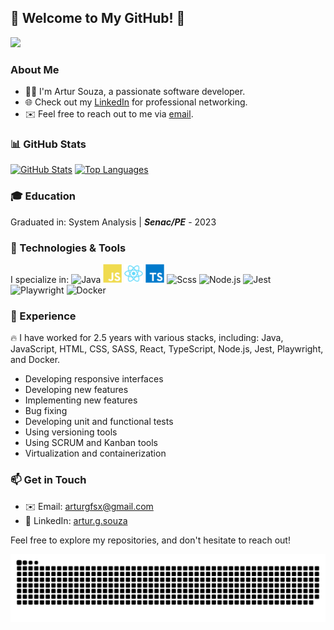 ## 👋 Welcome to My GitHub! 👋

<img src="https://readme-typing-svg.herokuapp.com/?&color=%239F3CFF&lines=Hello,+World!+👋;I'm+Artur+Souza+...;I'm+a+Software+Engineer+&center=true&size=25">

### About Me
- 👨‍💻 I'm Artur Souza, a passionate software developer.
- 🌐 Check out my [LinkedIn](https://www.linkedin.com/in/artur-g-souza/) for professional networking.
- ✉️ Feel free to reach out to me via [email](mailto:arturgfsx@gmail.com).

### 📊 GitHub Stats
[![GitHub Stats](https://github-readme-stats.vercel.app/api?username=Artartur&show_icons=true&theme=tokyonight&include_all_commits=true&count_private=true)](https://github.com/Artartur)
[![Top Languages](https://github-readme-stats.vercel.app/api/top-langs/?username=Artartur&layout=compact&theme=tokyonight)](https://github.com/Artartur)

### 🎓 Education

Graduated in: System Analysis | ***Senac/PE*** - 2023

### 🔧 Technologies & Tools
I specialize in:
<img src="https://cdn.jsdelivr.net/gh/devicons/devicon/icons/java/java-original.svg" alt="Java" width="30">
<img src="https://raw.githubusercontent.com/devicons/devicon/master/icons/javascript/javascript-plain.svg" alt="JavaScript" width="30">
<img src="https://raw.githubusercontent.com/devicons/devicon/master/icons/react/react-original.svg" alt="React" width="30">
<img src="https://raw.githubusercontent.com/devicons/devicon/master/icons/typescript/typescript-original.svg" alt="TypeScript" width="30">
<img src="https://upload.wikimedia.org/wikipedia/commons/thumb/9/96/Sass_Logo_Color.svg/1280px-Sass_Logo_Color.svg.png" alt="Scss" width="40">
<img src="https://static-00.iconduck.com/assets.00/node-js-icon-454x512-nztofx17.png" alt="Node.js" width="30">
<img src="https://cdn.iconscout.com/icon/free/png-256/free-jest-3629451-3031514.png" alt="Jest" width="30">
<img src="https://seeklogo.com/images/P/playwright-logo-22FA8B9E63-seeklogo.com.png" alt="Playwright" width="30">
<img src="https://static-00.iconduck.com/assets.00/docker-icon-icon-2048x1479-cres2he9.png" alt="Docker" width="40">

### 🚀 Experience
🔥 I have worked for 2.5 years with various stacks, including: Java, JavaScript, HTML, CSS, SASS, React, TypeScript, Node.js, Jest, Playwright, and Docker.

- Developing responsive interfaces
- Developing new features
- Implementing new features
- Bug fixing
- Developing unit and functional tests
- Using versioning tools
- Using SCRUM and Kanban tools
- Virtualization and containerization

### 📫 Get in Touch
- ✉️ Email: [arturgfsx@gmail.com](mailto:arturgfsx@gmail.com)
- 🔗 LinkedIn: [artur.g.souza](https://www.linkedin.com/in/artur-g-souza/)

Feel free to explore my repositories, and don't hesitate to reach out!

![Snake animation](https://github.com/Platane/snk/blob/output/github-contribution-grid-snake.svg)


